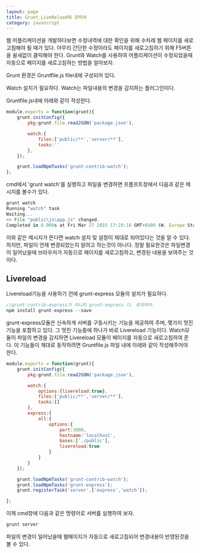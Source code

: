 ```yaml
---
layout: page
title: Grunt_LiveReload에 관하여
category: javascript
---
```


웹 어플리케이션을 개발하다보면 수정내역에 대한 확인을 위해 수차례 웹 페이지를 새로고침해야 될 때가 있다.
아무리 간단한 수정이라도 페이지를 새로고침하기 위해 F5버튼을 쉴새없이 클릭해야 한다.
Grunt와 Watch를 사용하여 어플리케이션이 수정되었을때 자동으로 페이지를 새로고침하는 방법을 알아보자.

Grunt 환경은 Gruntfile.js file내에 구성되어 있다.

Watch 설치가 필요하다.
Watch는 파일내용의 변경을 감지하는 플러그인이다.

Gruntfile.js내에 아래와 같이 작성한다.

```javascript
module.exports = function(grunt){
	grunt.initConfig({
		pkg:grunt.file.readJSON('package.json'),

		watch:{
			files:['public/**','server/**'],
			tasks:''
		},
	});

	grunt.loadNpmTasks('grunt-contrib-watch');
};
```

cmd에서 'grunt watch'를 실행하고 파일을 변경하면 프롬프트창에서 다음과 같은 메시지를 볼수가 있다.

```javascript
grunt watch
Running "watch" task
Waiting...
>> File "public\js\app.js" changed.
Completed in 0.000s at Fri Mar 27 2015 17:29:16 GMT+0100 (W. Europe Standard Time) - Waiting...
```

이와 같은 메시지가 뜬다면 watch 설치 및 설정이 제대로 되어있다는 것을 알 수 있다.
하지만, 파일이 언제 변경되었는지 알려고 하는것이 아니다.
정말 필요한것은 파일변경이 일어났을때 브라우저가 자동으로 페이지를 새로고침하고, 변경된 내용을 보여주는 것이다.

<h2>Livereload</h2>
Livereload기능을 사용하기 전에 grunt-express 모듈의 설치가 필요하다.

```javascript
//grunt-contrib-express가 아니라 grunt-express 다. 유의하자.
npm install grunt-express --save
```

grunt-express모듈은 신속하게 서버를 구동시키는 기능을 제공하여 주며, 몇가지 멋진 기능을 포함하고 있다.
그 멋진 기능중에 하나가 바로 Livereload 기능이다.
Watch모듈이 파일의 변경을 감지하면 Livereload 모듈이 페이지를 자동으로 새로고침하여 준다.
이 기능들이 제대로 동작하려면 Gruntfile.js 파일 내에 아래와 같이 작성해주어야 한다.

```javascript
module.exports = function(grunt){
	grunt.initConfig({
		pkg:grunt.file.readJSON('package.json'),

		watch:{
			options:{livereload:true},
			files:['public/**','server/**'],
			tasks:[]
		},
  		express:{
  			all:{
  				options:{
  					port:3000,
  					hostname:'localhost',
  					bases:['./public'],
  					livereload:true
  				}
  			}
  		}
	});

	grunt.loadNpmTasks('grunt-contrib-watch');
	grunt.loadNpmTasks('grunt-express');
	grunt.registerTask('server',['express','watch']);

};
```

이제 cmd창에 다음과 같은 명령어로 서버를 실행하여 보자.
```javascript
grunt server
```

파일의 변경이 일어났을때 웹페이지가 자동으로 새로고침되어 변경내용이 반영된것을 볼 수 있다.
